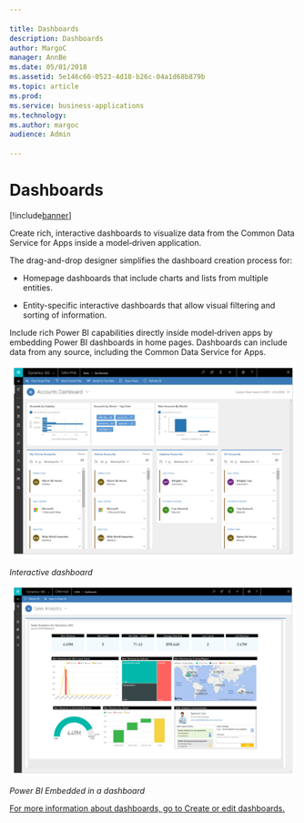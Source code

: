 ```yaml
---

title: Dashboards
description: Dashboards
author: MargoC
manager: AnnBe
ms.date: 05/01/2018
ms.assetid: 5e146c66-0523-4d18-b26c-04a1d68b879b
ms.topic: article
ms.prod: 
ms.service: business-applications
ms.technology: 
ms.author: margoc
audience: Admin

---
```

#  Dashboards 




[!include[banner](../../includes/banner.md)]

Create rich, interactive dashboards to visualize data from the Common Data
Service for Apps inside a model‑driven application.

The drag-and-drop designer simplifies the dashboard creation process for:

-   Homepage dashboards that include charts and lists from multiple entities.

-   Entity-specific interactive dashboards that allow visual filtering and
    sorting of information.

Include rich Power BI capabilities directly inside model‑driven apps by
embedding Power BI dashboards in home pages. Dashboards can include data from
any source, including the Common Data Service for Apps.

![A screenshot of the interactive dashboard](media/dashboards-1.png "A screenshot of the interactive dashboard")
<!-- Picture 1 -->


*Interactive dashboard*

![A screenshot of the Power BI Embedded in a dashboard](media/dashboards-2.png "A screenshot of the Power BI Embedded in a dashboard")
<!-- Picture 2 -->


*Power BI Embedded in a dashboard*

[For more information about dashboards, go to Create or edit
dashboards.](https://docs.microsoft.com/en-us/dynamics365/customer-engagement/customize/create-edit-dashboards)
